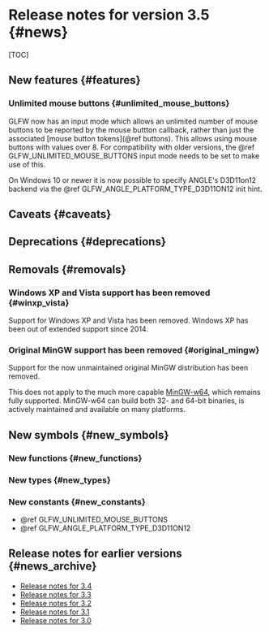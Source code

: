 # Release notes for version 3.5 {#news}

[TOC]


## New features {#features}

### Unlimited mouse buttons {#unlimited_mouse_buttons}

GLFW now has an input mode which allows an unlimited number of mouse buttons to
be reported by the mouse buttton callback, rather than just the associated
[mouse button tokens](@ref buttons). This allows using mouse buttons with
values over 8. For compatibility with older versions, the
@ref GLFW_UNLIMITED_MOUSE_BUTTONS input mode needs to be set to make use of
this.

On Windows 10 or newer it is now possible to specify ANGLE's D3D11on12
backend via the @ref GLFW_ANGLE_PLATFORM_TYPE_D3D11ON12 init hint.

## Caveats {#caveats}

## Deprecations {#deprecations}

## Removals {#removals}

### Windows XP and Vista support has been removed {#winxp_vista}

Support for Windows XP and Vista has been removed.  Windows XP has been out of extended
support since 2014.


### Original MinGW support has been removed {#original_mingw}

Support for the now unmaintained original MinGW distribution has been removed.

This does not apply to the much more capable [MinGW-w64](https://www.mingw-w64.org/),
which remains fully supported.  MinGW-w64 can build both 32- and 64-bit binaries, is
actively maintained and available on many platforms.


## New symbols {#new_symbols}

### New functions {#new_functions}

### New types {#new_types}

### New constants {#new_constants}

- @ref GLFW_UNLIMITED_MOUSE_BUTTONS
- @ref GLFW_ANGLE_PLATFORM_TYPE_D3D11ON12

## Release notes for earlier versions {#news_archive}

- [Release notes for 3.4](https://www.glfw.org/docs/3.4/news.html)
- [Release notes for 3.3](https://www.glfw.org/docs/3.3/news.html)
- [Release notes for 3.2](https://www.glfw.org/docs/3.2/news.html)
- [Release notes for 3.1](https://www.glfw.org/docs/3.1/news.html)
- [Release notes for 3.0](https://www.glfw.org/docs/3.0/news.html)

